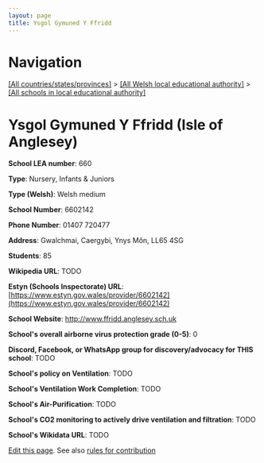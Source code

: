 ```yaml
---
layout: page
title: Ysgol Gymuned Y Ffridd
---
```

# Navigation

[[All countries/states/provinces]](../../..) > [[All Welsh local educational authority]](../..) > [[All schools in local educational authority]](..)

# Ysgol Gymuned Y Ffridd (Isle of Anglesey)

**School LEA number**: 660

**Type**: Nursery, Infants & Juniors

**Type (Welsh)**: Welsh medium

**School Number**: 6602142

**Phone Number**: 01407 720477

**Address**: Gwalchmai, Caergybi, Ynys Môn, LL65 4SG

**Students**: 85

**Wikipedia URL**: TODO

**Estyn (Schools Inspectorate) URL**: [https://www.estyn.gov.wales/provider/6602142](https://www.estyn.gov.wales/provider/6602142)

**School Website**: http://www.ffridd.anglesey.sch.uk

**School's overall airborne virus protection grade (0-5)**: 0

**Discord, Facebook, or WhatsApp group for discovery/advocacy for THIS school**: TODO

**School's policy on Ventilation**: TODO

**School's Ventilation Work Completion**: TODO

**School's Air-Purification**: TODO

**School's CO2 monitoring to actively drive ventilation and filtration**: TODO

**School's Wikidata URL**: TODO




[Edit this page](https://github.com/ventilate-schools/Wales/edit/prif/./Isle_of_Anglesey/Ysgol_Gymuned_Y_Ffridd.md). See also [rules for contribution](../../../contribution-rules/)